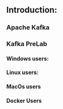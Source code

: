 ## Introduction:
### Apache Kafka

### Kafka PreLab

#### Windows users:

#### Linux users:

#### MacOs users

#### Docker Users